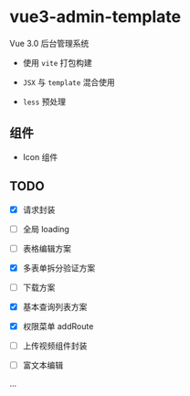 # vue3-admin-template

Vue 3.0 后台管理系统

- 使用 `vite` 打包构建

- `JSX` 与 `template` 混合使用

- `less` 预处理

## 组件

- Icon 组件

## TODO

- [x] 请求封装

- [ ] 全局 loading

- [ ] 表格编辑方案

- [x] 多表单拆分验证方案

- [ ] 下载方案

- [x] 基本查询列表方案

- [x] 权限菜单 addRoute

- [ ] 上传视频组件封装

- [ ] 富文本编辑

...


